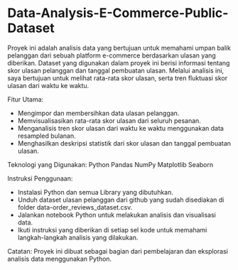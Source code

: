 # Data-Analysis-E-Commerce-Public-Dataset
Proyek ini adalah analisis data yang bertujuan untuk memahami umpan balik pelanggan dari sebuah platform e-commerce berdasarkan ulasan yang diberikan. Dataset yang digunakan dalam proyek ini berisi informasi tentang skor ulasan pelanggan dan tanggal pembuatan ulasan. Melalui analisis ini, saya bertujuan untuk melihat rata-rata skor ulasan, serta tren fluktuasi skor ulasan dari waktu ke waktu.

Fitur Utama:

- Mengimpor dan membersihkan data ulasan pelanggan.
- Memvisualisasikan rata-rata skor ulasan dari seluruh pesanan.
- Menganalisis tren skor ulasan dari waktu ke waktu menggunakan data resampled bulanan.
- Menghasilkan deskripsi statistik dari skor ulasan dan tanggal pembuatan ulasan.

Teknologi yang Digunakan:
Python
Pandas
NumPy
Matplotlib
Seaborn

Instruksi Penggunaan:

- Instalasi Python dan semua Library yang dibutuhkan.
- Unduh dataset ulasan pelanggan dari github yang sudah disediakan di folder data-order_reviews_dataset.csv.
- Jalankan notebook Python untuk melakukan analisis dan visualisasi data.
- Ikuti instruksi yang diberikan di setiap sel kode untuk memahami langkah-langkah analisis yang dilakukan.

Catatan:
Proyek ini dibuat sebagai bagian dari pembelajaran dan eksplorasi analisis data menggunakan Python.

